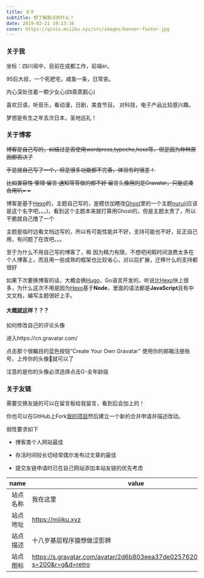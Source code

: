 ```yaml
---
title: 关于
subtitle: 想了解我点的什么？
date: 2019-02-21 19:13:16
cover: https://qiniu.miiiku.xyz/src/images/banner-footer.jpg
---
```


### 关于我

坐标：四川阆中，目前在成都工作，前端er。

95后大叔，一个死肥宅，咸鱼一条，日常丧。

内心深处住着一颗少女心(四斋蒸鹅心)

喜欢日语，听音乐，看动漫，日剧，美食节目。 对科技，电子产品比较感兴趣。

梦想是有生之年去次日本，圣地巡礼！

### 关于博客

~~博客是自己写的，纠结过是否使用wordpress,typecho,hexo等，但是因为种种原因都否决了~~

~~于是就自己写了一个，但是很多功能都不完善，体验有时很差！~~

~~比如兼容性·管理·留言·通知等等做的都不好 留言头像用的是Gravatar，只能说凑合用叭= =~~

博客是基于[Hexo](https://hexo.io/zh-cn/)的，主题自己写的，是模仿加瞎改[Ghost](https://ghost.org/zh_CN/)里的一个主题[nurui](https://nurui.fueko.net/)(应该是这个名字吧。。。)，看到这个主题本来就打算用Ghost的，但是主题太贵了，所以干脆就自己撸了一个

主题是临时边看文档边写的，所以有可能性能并不好，支持可能也不好，反正自己用，有问题了在改吧。。。

至于为什么不用自己写的博客了，嘛 因为精力有限，不想吧闲暇时间浪费太多在个人博客上，而且用一些成熟的框架也比较省心，对以后扩展，迁移什么的支持都很好

如果下次要换博客的话，大概会换[Hugo](https://gohugo.io/)，Go语言开发的，听说比[Hexo](https://hexo.io/zh-cn/)快上很多，为什么这次不用是因为[Hexo](https://hexo.io/zh-cn/)基于**Node**，里面的语法都是**JavaScript**且有中文文档，编写主题很好上手。

#### 大概就这样？？？


如何修改自己的评论头像

进入https://cn.gravatar.com/

点击那个很瞩目的蓝色按钮“Create Your Own Gravatar” 使用你的邮箱注册账号，上传你的头像就可以了

注意的是你的头像必须选择点击G-全年龄级

### 关于友链

需要交换友链的可以在留言板给我留言，看到后会加上的！

你也可以在GitHub上Fork[我的项目](https://github.com/miiiku/hexo-blog.git)然后建立一个新的合并申请并描述改动。

弱性要求如下

* 博客类个人网站最佳

* 存活时间较长切经常偶尔发布过文章的最佳

* 提交友链申请时已在自己网站添加本站友链的优先考虑

|   name   | value                                                                            |
|:--------:|----------------------------------------------------------------------------------|
| 站点名称 | 我在这里                                                                         |
| 站点地址 | https://miiiku.xyz                                                               |
| 站点描述 | 十八岁基层程序猿想做涩影狮                                                       |
| 站点图标 | https://s.gravatar.com/avatar/2d6b803eea37de0257620d5fabee7e64?s=200&r=g&d=retro |